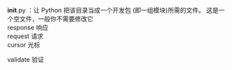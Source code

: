﻿__init__.py ：让 Python 把该目录当成一个开发包 (即一组模块)所需的文件。 这是一个空文件，一般你不需要修改它  
response 响应  
request 请求  
cursor 光标  

validate 验证  
